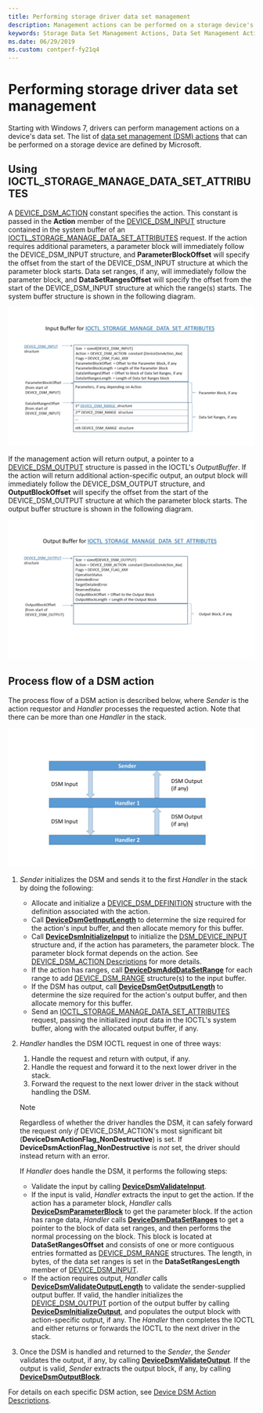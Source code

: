 ```yaml
---
title: Performing storage driver data set management
description: Management actions can be performed on a storage device's data-set attributes as data set management (DSM) actions.
keywords: Storage Data Set Management Actions, Data Set Management Actions, DSM Actions
ms.date: 06/29/2019
ms.custom: contperf-fy21q4
---
```


# Performing storage driver data set management

Starting with Windows 7, drivers can perform management actions on a device's data set. The list of [data set management (DSM) actions](device-dsm-action-descriptions.md) that can be performed on a storage device are defined by Microsoft.

## Using IOCTL_STORAGE_MANAGE_DATA_SET_ATTRIBUTES

A [DEVICE_DSM_ACTION](device-dsm-action-descriptions.md) constant specifies the action. This constant is passed in the **Action** member of the [DEVICE_DSM_INPUT](/windows-hardware/drivers/ddi/ntddstor/ns-ntddstor-_device_manage_data_set_attributes) structure contained in the system buffer of an [IOCTL_STORAGE_MANAGE_DATA_SET_ATTRIBUTES](/windows-hardware/drivers/ddi/ntddstor/ni-ntddstor-ioctl_storage_manage_data_set_attributes) request. If the action requires additional parameters, a parameter block will immediately follow the DEVICE_DSM_INPUT structure, and **ParameterBlockOffset** will specify the offset from the start of the DEVICE_DSM_INPUT structure at which the parameter block starts. Data set ranges, if any, will immediately follow the parameter block, and **DataSetRangesOffset** will specify the offset from the start of the DEVICE_DSM_INPUT structure at which the range(s) starts. The system buffer structure is shown in the following diagram.

![DSM IOCTL Input Buffer.](images/dsm_ioctl_inputbuffer.jpg)

If the management action will return output, a pointer to a [DEVICE_DSM_OUTPUT](/windows-hardware/drivers/ddi/ntddstor/ns-ntddstor-_device_manage_data_set_attributes_output) structure is passed in the IOCTL's *OutputBuffer*. If the action will return additional action-specific output, an output block will immediately follow the DEVICE_DSM_OUTPUT structure, and **OutputBlockOffset** will specify the offset from the start of the DEVICE_DSM_OUTPUT structure at which the parameter block starts. The output buffer structure is shown in the following diagram.

![DSM IOCTL Output Buffer.](images/dsm_ioctl_outputbuffer.jpg)

## Process flow of a DSM action

The process flow of a DSM action is described below, where *Sender* is the action requestor and *Handler* processes the requested action. Note that there can be more than one *Handler* in the stack.

![DSM Action Flow.](images/dsm_action_flow.jpg)

1) *Sender* initializes the DSM and sends it to the first *Handler* in the stack by doing the following:

   - Allocate and initialize a [DEVICE_DSM_DEFINITION](/windows-hardware/drivers/ddi/ntddstor/ns-ntddstor-_device_dsm_definition) structure with the definition associated with the action.
   - Call [**DeviceDsmGetInputLength**](/windows-hardware/drivers/ddi/ntddstor/nf-ntddstor-devicedsmgetinputlength) to determine the size required for the action's input buffer, and then allocate memory for this buffer.
   - Call [**DeviceDsmInitializeInput**](/windows-hardware/drivers/ddi/ntddstor/nf-ntddstor-devicedsminitializeinput) to initialize the [DSM_DEVICE_INPUT](/windows-hardware/drivers/ddi/ntddstor/ns-ntddstor-_device_manage_data_set_attributes) structure and, if the action has parameters, the parameter block. The parameter block format depends on the action. See [DEVICE_DSM_ACTION Descriptions](device-dsm-action-descriptions.md) for more details.
   - If the action has ranges, call [**DeviceDsmAddDataSetRange**](/windows-hardware/drivers/ddi/ntddstor/nf-ntddstor-devicedsmadddatasetrange) for each range to add [DEVICE_DSM_RANGE](/windows-hardware/drivers/ddi/ntddstor/ns-ntddstor-_device_data_set_range) structure(s) to the input buffer.
   - If the DSM has output, call [**DeviceDsmGetOutputLength**](/windows-hardware/drivers/ddi/ntddstor/nf-ntddstor-devicedsmgetoutputlength) to determine the size required for the action's output buffer, and then allocate memory for this buffer.
   - Send an [IOCTL_STORAGE_MANAGE_DATA_SET_ATTRIBUTES](/windows-hardware/drivers/ddi/ntddstor/ni-ntddstor-ioctl_storage_manage_data_set_attributes) request, passing the initialized input data in the IOCTL's system buffer, along with the allocated output buffer, if any.

2) *Handler* handles the DSM IOCTL request in one of three ways:
   1) Handle the request and return with output, if any.
   2) Handle the request and forward it to the next lower driver in the stack.
   3) Forward the request to the next lower driver in the stack without handling the DSM.

   > [!NOTE]
   > Regardless of whether the driver handles the DSM, it can safely forward the request *only if* DEVICE_DSM_ACTION's most significant bit (**DeviceDsmActionFlag_NonDestructive**) is set. If **DeviceDsmActionFlag_NonDestructive** is *not* set, the driver should instead return with an error.
  
   If *Handler* does handle the DSM, it performs the following steps:

   - Validate the input by calling [**DeviceDsmValidateInput**](/windows-hardware/drivers/ddi/ntddstor/nf-ntddstor-devicedsmvalidateinput).
   - If the input is valid, *Handler* extracts the input to get the action. If the action has a parameter block, *Handler* calls [**DeviceDsmParameterBlock**](/windows-hardware/drivers/ddi/ntddstor/nf-ntddstor-devicedsmparameterblock) to get the parameter block. If the action has range data, *Handler* calls [**DeviceDsmDataSetRanges**](/windows-hardware/drivers/ddi/ntddstor/nf-ntddstor-devicedsmdatasetranges) to get a pointer to the block of data set ranges, and then performs the normal processing on the block. This block is located at **DataSetRangesOffset** and consists of one or more contiguous entries formatted as [DEVICE_DSM_RANGE](/windows-hardware/drivers/ddi/ntddstor/ns-ntddstor-_device_data_set_range) structures. The length, in bytes, of the data set ranges is set in the **DataSetRangesLength** member of [DEVICE_DSM_INPUT](/windows-hardware/drivers/ddi/ntddstor/ns-ntddstor-_device_manage_data_set_attributes).
   - If the action requires output, *Handler* calls [**DeviceDsmValidateOutputLength**](/windows-hardware/drivers/ddi/ntddstor/nf-ntddstor-devicedsmvalidateoutputlength) to validate the sender-supplied output buffer. If valid, the handler initializes the [DEVICE_DSM_OUTPUT](/windows-hardware/drivers/ddi/ntddstor/ns-ntddstor-_device_manage_data_set_attributes_output) portion of the output buffer by calling [**DeviceDsmInitializeOutput**](/windows-hardware/drivers/ddi/ntddstor/nf-ntddstor-devicedsminitializeoutput), and populates the output block with action-specific output, if any. The *Handler* then completes the IOCTL and either returns or forwards the IOCTL to the next driver in the stack.

3) Once the DSM is handled and returned to the *Sender*, the *Sender* validates the output, if any, by calling [**DeviceDsmValidateOutput**](/windows-hardware/drivers/ddi/ntddstor/nf-ntddstor-devicedsmvalidateoutput). If the output is valid, *Sender* extracts the output block, if any, by calling [**DeviceDsmOutputBlock**](/windows-hardware/drivers/ddi/ntddstor/nf-ntddstor-devicedsmoutputblock).

For details on each specific DSM action, see [Device DSM Action Descriptions](device-dsm-action-descriptions.md).
